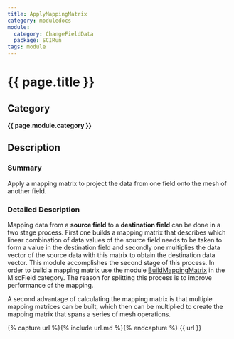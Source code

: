 ```yaml
---
title: ApplyMappingMatrix
category: moduledocs
module:
  category: ChangeFieldData
  package: SCIRun
tags: module
---
```


# {{ page.title }}

## Category

**{{ page.module.category }}**

## Description

### Summary

Apply a mapping matrix to project the data from one field onto the mesh of another field.

### Detailed Description

Mapping data from a **source field** to a **destination field** can be done in a two stage process. First one builds a mapping matrix that describes which linear combination of data values of the source field needs to be taken to form a value in the destination field and secondly one multiplies the data vector of the source data with this matrix to obtain the destination data vector. This module accomplishes the second stage of this process. In order to build a mapping matrix use the module [BuildMappingMatrix](#BuildMappingMatrix) in the MiscField category. The reason for splitting this process is to improve performance of the mapping.

A second advantage of calculating the mapping matrix is that multiple mapping matrices can be built, which then can be multiplied to create the mapping matrix that spans a series of mesh operations.

{% capture url %}{% include url.md %}{% endcapture %}
{{ url }}
